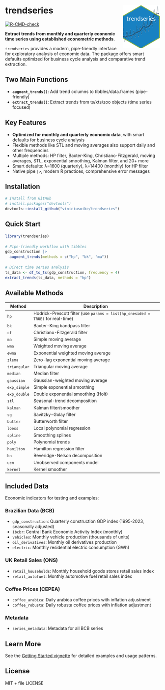 # trendseries <img src="man/figures/logo.png" align="right" height="139" alt="" />

[![R-CMD-check](https://github.com/viniciusoike/trendseries/workflows/R-CMD-check/badge.svg)](https://github.com/viniciusoike/trendseries/actions)

**Extract trends from monthly and quarterly economic time series using established econometric methods.**

`trendseries` provides a modern, pipe-friendly interface for exploratory analysis of economic data. The package offers smart defaults optimized for business cycle analysis and comparative trend extraction.

## Two Main Functions

- **`augment_trends()`**: Add trend columns to tibbles/data.frames (pipe-friendly)
- **`extract_trends()`**: Extract trends from ts/xts/zoo objects (time series focused)

## Key Features

- **Optimized for monthly and quarterly economic data**, with smart defaults for business cycle analysis
- Flexible methods like STL and moving averages also support daily and other frequencies
- Multiple methods: HP filter, Baxter-King, Christiano-Fitzgerald, moving averages, STL, exponential smoothing, Kalman filter, and 20+ more
- Smart defaults: λ=1600 (quarterly), λ=14400 (monthly) for HP filter
- Native pipe `|>`, modern R practices, comprehensive error messages

## Installation

```r
# Install from GitHub
# install.packages("devtools")
devtools::install_github("viniciusoike/trendseries")
```

## Quick Start

```r
library(trendseries)

# Pipe-friendly workflow with tibbles
gdp_construction |>
  augment_trends(methods = c("hp", "bk", "ma"))

# Direct time series analysis
ts_data <- df_to_ts(gdp_construction, frequency = 4)
extract_trends(ts_data, methods = "hp")
```

## Available Methods

| Method | Description |
|--------|-------------|
| `hp` | Hodrick-Prescott filter (use `params = list(hp_onesided = TRUE)` for real-time) |
| `bk` | Baxter-King bandpass filter |
| `cf` | Christiano-Fitzgerald filter |
| `ma` | Simple moving average |
| `wma` | Weighted moving average |
| `ewma` | Exponential weighted moving average |
| `zlema` | Zero-lag exponential moving average |
| `triangular` | Triangular moving average |
| `median` | Median filter |
| `gaussian` | Gaussian-weighted moving average |
| `exp_simple` | Simple exponential smoothing |
| `exp_double` | Double exponential smoothing (Holt) |
| `stl` | Seasonal-trend decomposition |
| `kalman` | Kalman filter/smoother |
| `sg` | Savitzky-Golay filter |
| `butter` | Butterworth filter |
| `loess` | Local polynomial regression |
| `spline` | Smoothing splines |
| `poly` | Polynomial trends |
| `hamilton` | Hamilton regression filter |
| `bn` | Beveridge-Nelson decomposition |
| `ucm` | Unobserved components model |
| `kernel` | Kernel smoother |

## Included Data

Economic indicators for testing and examples:

### Brazilian Data (BCB)
- `gdp_construction`: Quarterly construction GDP index (1995-2023, seasonally adjusted)
- `ibcbr`: Central Bank Economic Activity Index (monthly)
- `vehicles`: Monthly vehicle production (thousands of units)
- `oil_derivatives`: Monthly oil derivatives production
- `electric`: Monthly residential electric consumption (GWh)

### UK Retail Sales (ONS)
- `retail_households`: Monthly household goods stores retail sales index
- `retail_autofuel`: Monthly automotive fuel retail sales index

### Coffee Prices (CEPEA)
- `coffee_arabica`: Daily arabica coffee prices with inflation adjustment
- `coffee_robusta`: Daily robusta coffee prices with inflation adjustment

### Metadata
- `series_metadata`: Metadata for all BCB series

## Learn More

See the [Getting Started vignette](https://viniciusoike.github.io/trendseries/articles/getting-started.html) for detailed examples and usage patterns.

## License

MIT + file LICENSE
